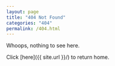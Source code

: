 ```yaml
---
layout: page
title: "404 Not Found"
categories: "404"
permalink: /404.html
---
```


Whoops, nothing to see here.

Click [here]({{ site.url }}/) to return home.
